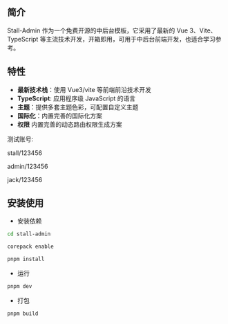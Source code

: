 ## 简介

Stall-Admin 作为一个免费开源的中后台模板，它采用了最新的 Vue 3、Vite、TypeScript 等主流技术开发，开箱即用，可用于中后台前端开发，也适合学习参考。

## 特性

- **最新技术栈**：使用 Vue3/vite 等前端前沿技术开发
- **TypeScript**: 应用程序级 JavaScript 的语言
- **主题**：提供多套主题色彩，可配置自定义主题
- **国际化**：内置完善的国际化方案
- **权限** 内置完善的动态路由权限生成方案

测试账号:

stall/123456

admin/123456

jack/123456

## 安装使用

- 安装依赖

```bash
cd stall-admin

corepack enable

pnpm install
```

- 运行

```bash
pnpm dev
```

- 打包

```bash
pnpm build
```
